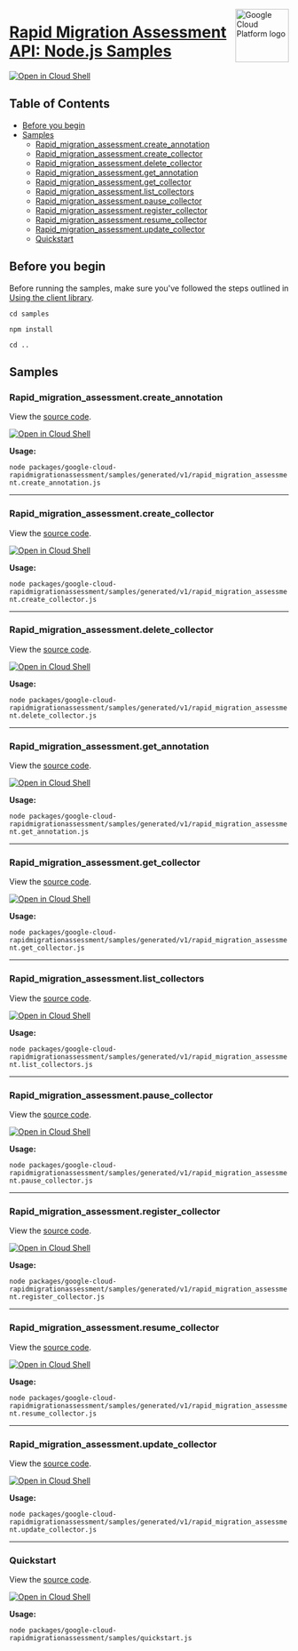 [//]: # "This README.md file is auto-generated, all changes to this file will be lost."
[//]: # "To regenerate it, use `python -m synthtool`."
<img src="https://avatars2.githubusercontent.com/u/2810941?v=3&s=96" alt="Google Cloud Platform logo" title="Google Cloud Platform" align="right" height="96" width="96"/>

# [Rapid Migration Assessment API: Node.js Samples](https://github.com/googleapis/google-cloud-node)

[![Open in Cloud Shell][shell_img]][shell_link]



## Table of Contents

* [Before you begin](#before-you-begin)
* [Samples](#samples)
  * [Rapid_migration_assessment.create_annotation](#rapid_migration_assessment.create_annotation)
  * [Rapid_migration_assessment.create_collector](#rapid_migration_assessment.create_collector)
  * [Rapid_migration_assessment.delete_collector](#rapid_migration_assessment.delete_collector)
  * [Rapid_migration_assessment.get_annotation](#rapid_migration_assessment.get_annotation)
  * [Rapid_migration_assessment.get_collector](#rapid_migration_assessment.get_collector)
  * [Rapid_migration_assessment.list_collectors](#rapid_migration_assessment.list_collectors)
  * [Rapid_migration_assessment.pause_collector](#rapid_migration_assessment.pause_collector)
  * [Rapid_migration_assessment.register_collector](#rapid_migration_assessment.register_collector)
  * [Rapid_migration_assessment.resume_collector](#rapid_migration_assessment.resume_collector)
  * [Rapid_migration_assessment.update_collector](#rapid_migration_assessment.update_collector)
  * [Quickstart](#quickstart)

## Before you begin

Before running the samples, make sure you've followed the steps outlined in
[Using the client library](https://github.com/googleapis/google-cloud-node#using-the-client-library).

`cd samples`

`npm install`

`cd ..`

## Samples



### Rapid_migration_assessment.create_annotation

View the [source code](https://github.com/googleapis/google-cloud-node/blob/master/packages/google-cloud-rapidmigrationassessment/samples/generated/v1/rapid_migration_assessment.create_annotation.js).

[![Open in Cloud Shell][shell_img]](https://console.cloud.google.com/cloudshell/open?git_repo=https://github.com/googleapis/google-cloud-node&page=editor&open_in_editor=packages/google-cloud-rapidmigrationassessment/samples/generated/v1/rapid_migration_assessment.create_annotation.js,samples/README.md)

__Usage:__


`node packages/google-cloud-rapidmigrationassessment/samples/generated/v1/rapid_migration_assessment.create_annotation.js`


-----




### Rapid_migration_assessment.create_collector

View the [source code](https://github.com/googleapis/google-cloud-node/blob/master/packages/google-cloud-rapidmigrationassessment/samples/generated/v1/rapid_migration_assessment.create_collector.js).

[![Open in Cloud Shell][shell_img]](https://console.cloud.google.com/cloudshell/open?git_repo=https://github.com/googleapis/google-cloud-node&page=editor&open_in_editor=packages/google-cloud-rapidmigrationassessment/samples/generated/v1/rapid_migration_assessment.create_collector.js,samples/README.md)

__Usage:__


`node packages/google-cloud-rapidmigrationassessment/samples/generated/v1/rapid_migration_assessment.create_collector.js`


-----




### Rapid_migration_assessment.delete_collector

View the [source code](https://github.com/googleapis/google-cloud-node/blob/master/packages/google-cloud-rapidmigrationassessment/samples/generated/v1/rapid_migration_assessment.delete_collector.js).

[![Open in Cloud Shell][shell_img]](https://console.cloud.google.com/cloudshell/open?git_repo=https://github.com/googleapis/google-cloud-node&page=editor&open_in_editor=packages/google-cloud-rapidmigrationassessment/samples/generated/v1/rapid_migration_assessment.delete_collector.js,samples/README.md)

__Usage:__


`node packages/google-cloud-rapidmigrationassessment/samples/generated/v1/rapid_migration_assessment.delete_collector.js`


-----




### Rapid_migration_assessment.get_annotation

View the [source code](https://github.com/googleapis/google-cloud-node/blob/master/packages/google-cloud-rapidmigrationassessment/samples/generated/v1/rapid_migration_assessment.get_annotation.js).

[![Open in Cloud Shell][shell_img]](https://console.cloud.google.com/cloudshell/open?git_repo=https://github.com/googleapis/google-cloud-node&page=editor&open_in_editor=packages/google-cloud-rapidmigrationassessment/samples/generated/v1/rapid_migration_assessment.get_annotation.js,samples/README.md)

__Usage:__


`node packages/google-cloud-rapidmigrationassessment/samples/generated/v1/rapid_migration_assessment.get_annotation.js`


-----




### Rapid_migration_assessment.get_collector

View the [source code](https://github.com/googleapis/google-cloud-node/blob/master/packages/google-cloud-rapidmigrationassessment/samples/generated/v1/rapid_migration_assessment.get_collector.js).

[![Open in Cloud Shell][shell_img]](https://console.cloud.google.com/cloudshell/open?git_repo=https://github.com/googleapis/google-cloud-node&page=editor&open_in_editor=packages/google-cloud-rapidmigrationassessment/samples/generated/v1/rapid_migration_assessment.get_collector.js,samples/README.md)

__Usage:__


`node packages/google-cloud-rapidmigrationassessment/samples/generated/v1/rapid_migration_assessment.get_collector.js`


-----




### Rapid_migration_assessment.list_collectors

View the [source code](https://github.com/googleapis/google-cloud-node/blob/master/packages/google-cloud-rapidmigrationassessment/samples/generated/v1/rapid_migration_assessment.list_collectors.js).

[![Open in Cloud Shell][shell_img]](https://console.cloud.google.com/cloudshell/open?git_repo=https://github.com/googleapis/google-cloud-node&page=editor&open_in_editor=packages/google-cloud-rapidmigrationassessment/samples/generated/v1/rapid_migration_assessment.list_collectors.js,samples/README.md)

__Usage:__


`node packages/google-cloud-rapidmigrationassessment/samples/generated/v1/rapid_migration_assessment.list_collectors.js`


-----




### Rapid_migration_assessment.pause_collector

View the [source code](https://github.com/googleapis/google-cloud-node/blob/master/packages/google-cloud-rapidmigrationassessment/samples/generated/v1/rapid_migration_assessment.pause_collector.js).

[![Open in Cloud Shell][shell_img]](https://console.cloud.google.com/cloudshell/open?git_repo=https://github.com/googleapis/google-cloud-node&page=editor&open_in_editor=packages/google-cloud-rapidmigrationassessment/samples/generated/v1/rapid_migration_assessment.pause_collector.js,samples/README.md)

__Usage:__


`node packages/google-cloud-rapidmigrationassessment/samples/generated/v1/rapid_migration_assessment.pause_collector.js`


-----




### Rapid_migration_assessment.register_collector

View the [source code](https://github.com/googleapis/google-cloud-node/blob/master/packages/google-cloud-rapidmigrationassessment/samples/generated/v1/rapid_migration_assessment.register_collector.js).

[![Open in Cloud Shell][shell_img]](https://console.cloud.google.com/cloudshell/open?git_repo=https://github.com/googleapis/google-cloud-node&page=editor&open_in_editor=packages/google-cloud-rapidmigrationassessment/samples/generated/v1/rapid_migration_assessment.register_collector.js,samples/README.md)

__Usage:__


`node packages/google-cloud-rapidmigrationassessment/samples/generated/v1/rapid_migration_assessment.register_collector.js`


-----




### Rapid_migration_assessment.resume_collector

View the [source code](https://github.com/googleapis/google-cloud-node/blob/master/packages/google-cloud-rapidmigrationassessment/samples/generated/v1/rapid_migration_assessment.resume_collector.js).

[![Open in Cloud Shell][shell_img]](https://console.cloud.google.com/cloudshell/open?git_repo=https://github.com/googleapis/google-cloud-node&page=editor&open_in_editor=packages/google-cloud-rapidmigrationassessment/samples/generated/v1/rapid_migration_assessment.resume_collector.js,samples/README.md)

__Usage:__


`node packages/google-cloud-rapidmigrationassessment/samples/generated/v1/rapid_migration_assessment.resume_collector.js`


-----




### Rapid_migration_assessment.update_collector

View the [source code](https://github.com/googleapis/google-cloud-node/blob/master/packages/google-cloud-rapidmigrationassessment/samples/generated/v1/rapid_migration_assessment.update_collector.js).

[![Open in Cloud Shell][shell_img]](https://console.cloud.google.com/cloudshell/open?git_repo=https://github.com/googleapis/google-cloud-node&page=editor&open_in_editor=packages/google-cloud-rapidmigrationassessment/samples/generated/v1/rapid_migration_assessment.update_collector.js,samples/README.md)

__Usage:__


`node packages/google-cloud-rapidmigrationassessment/samples/generated/v1/rapid_migration_assessment.update_collector.js`


-----




### Quickstart

View the [source code](https://github.com/googleapis/google-cloud-node/blob/master/packages/google-cloud-rapidmigrationassessment/samples/quickstart.js).

[![Open in Cloud Shell][shell_img]](https://console.cloud.google.com/cloudshell/open?git_repo=https://github.com/googleapis/google-cloud-node&page=editor&open_in_editor=packages/google-cloud-rapidmigrationassessment/samples/quickstart.js,samples/README.md)

__Usage:__


`node packages/google-cloud-rapidmigrationassessment/samples/quickstart.js`






[shell_img]: https://gstatic.com/cloudssh/images/open-btn.png
[shell_link]: https://console.cloud.google.com/cloudshell/open?git_repo=https://github.com/googleapis/google-cloud-node&page=editor&open_in_editor=samples/README.md
[product-docs]: https://cloud.google.com/migration-center/docs
